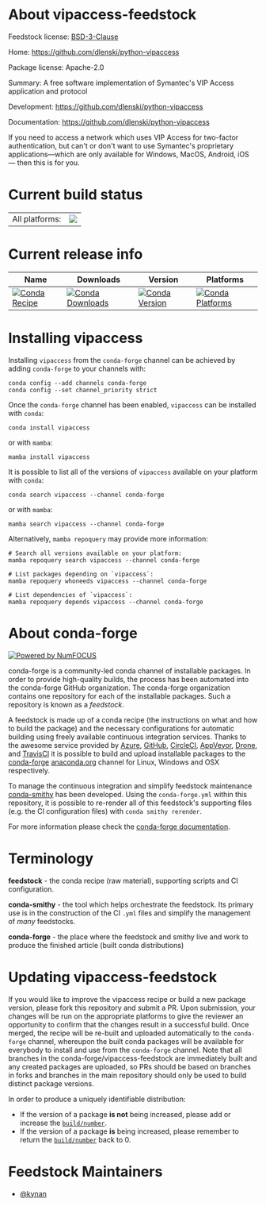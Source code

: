 About vipaccess-feedstock
=========================

Feedstock license: [BSD-3-Clause](https://github.com/conda-forge/vipaccess-feedstock/blob/main/LICENSE.txt)

Home: https://github.com/dlenski/python-vipaccess

Package license: Apache-2.0

Summary: A free software implementation of Symantec's VIP Access application and protocol

Development: https://github.com/dlenski/python-vipaccess

Documentation: https://github.com/dlenski/python-vipaccess

If you need to access a network which uses VIP Access for two-factor
authentication, but can't or don't want to use Symantec's proprietary
applications—which are only available for Windows, MacOS, Android, iOS —
then this is for you.


Current build status
====================


<table><tr><td>All platforms:</td>
    <td>
      <a href="https://dev.azure.com/conda-forge/feedstock-builds/_build/latest?definitionId=2261&branchName=main">
        <img src="https://dev.azure.com/conda-forge/feedstock-builds/_apis/build/status/vipaccess-feedstock?branchName=main">
      </a>
    </td>
  </tr>
</table>

Current release info
====================

| Name | Downloads | Version | Platforms |
| --- | --- | --- | --- |
| [![Conda Recipe](https://img.shields.io/badge/recipe-vipaccess-green.svg)](https://anaconda.org/conda-forge/vipaccess) | [![Conda Downloads](https://img.shields.io/conda/dn/conda-forge/vipaccess.svg)](https://anaconda.org/conda-forge/vipaccess) | [![Conda Version](https://img.shields.io/conda/vn/conda-forge/vipaccess.svg)](https://anaconda.org/conda-forge/vipaccess) | [![Conda Platforms](https://img.shields.io/conda/pn/conda-forge/vipaccess.svg)](https://anaconda.org/conda-forge/vipaccess) |

Installing vipaccess
====================

Installing `vipaccess` from the `conda-forge` channel can be achieved by adding `conda-forge` to your channels with:

```
conda config --add channels conda-forge
conda config --set channel_priority strict
```

Once the `conda-forge` channel has been enabled, `vipaccess` can be installed with `conda`:

```
conda install vipaccess
```

or with `mamba`:

```
mamba install vipaccess
```

It is possible to list all of the versions of `vipaccess` available on your platform with `conda`:

```
conda search vipaccess --channel conda-forge
```

or with `mamba`:

```
mamba search vipaccess --channel conda-forge
```

Alternatively, `mamba repoquery` may provide more information:

```
# Search all versions available on your platform:
mamba repoquery search vipaccess --channel conda-forge

# List packages depending on `vipaccess`:
mamba repoquery whoneeds vipaccess --channel conda-forge

# List dependencies of `vipaccess`:
mamba repoquery depends vipaccess --channel conda-forge
```


About conda-forge
=================

[![Powered by
NumFOCUS](https://img.shields.io/badge/powered%20by-NumFOCUS-orange.svg?style=flat&colorA=E1523D&colorB=007D8A)](https://numfocus.org)

conda-forge is a community-led conda channel of installable packages.
In order to provide high-quality builds, the process has been automated into the
conda-forge GitHub organization. The conda-forge organization contains one repository
for each of the installable packages. Such a repository is known as a *feedstock*.

A feedstock is made up of a conda recipe (the instructions on what and how to build
the package) and the necessary configurations for automatic building using freely
available continuous integration services. Thanks to the awesome service provided by
[Azure](https://azure.microsoft.com/en-us/services/devops/), [GitHub](https://github.com/),
[CircleCI](https://circleci.com/), [AppVeyor](https://www.appveyor.com/),
[Drone](https://cloud.drone.io/welcome), and [TravisCI](https://travis-ci.com/)
it is possible to build and upload installable packages to the
[conda-forge](https://anaconda.org/conda-forge) [anaconda.org](https://anaconda.org/)
channel for Linux, Windows and OSX respectively.

To manage the continuous integration and simplify feedstock maintenance
[conda-smithy](https://github.com/conda-forge/conda-smithy) has been developed.
Using the ``conda-forge.yml`` within this repository, it is possible to re-render all of
this feedstock's supporting files (e.g. the CI configuration files) with ``conda smithy rerender``.

For more information please check the [conda-forge documentation](https://conda-forge.org/docs/).

Terminology
===========

**feedstock** - the conda recipe (raw material), supporting scripts and CI configuration.

**conda-smithy** - the tool which helps orchestrate the feedstock.
                   Its primary use is in the construction of the CI ``.yml`` files
                   and simplify the management of *many* feedstocks.

**conda-forge** - the place where the feedstock and smithy live and work to
                  produce the finished article (built conda distributions)


Updating vipaccess-feedstock
============================

If you would like to improve the vipaccess recipe or build a new
package version, please fork this repository and submit a PR. Upon submission,
your changes will be run on the appropriate platforms to give the reviewer an
opportunity to confirm that the changes result in a successful build. Once
merged, the recipe will be re-built and uploaded automatically to the
`conda-forge` channel, whereupon the built conda packages will be available for
everybody to install and use from the `conda-forge` channel.
Note that all branches in the conda-forge/vipaccess-feedstock are
immediately built and any created packages are uploaded, so PRs should be based
on branches in forks and branches in the main repository should only be used to
build distinct package versions.

In order to produce a uniquely identifiable distribution:
 * If the version of a package **is not** being increased, please add or increase
   the [``build/number``](https://docs.conda.io/projects/conda-build/en/latest/resources/define-metadata.html#build-number-and-string).
 * If the version of a package **is** being increased, please remember to return
   the [``build/number``](https://docs.conda.io/projects/conda-build/en/latest/resources/define-metadata.html#build-number-and-string)
   back to 0.

Feedstock Maintainers
=====================

* [@kynan](https://github.com/kynan/)


